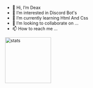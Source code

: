 - 👋 Hi, I’m Deax
- 👀 I’m interested in Discord Bot's 
- 🌱 I’m currently learning Html And Css
- 💞️ I’m looking to collaborate on ...
- 📫 How to reach me ...


<a href="https://github.com/DeaxXD"><img src="https://github-readme-stats.vercel.app/api?username=DrSansarBey&show_icons=true&theme=react" width="%100" height="150px" alt="stats"/></a>
